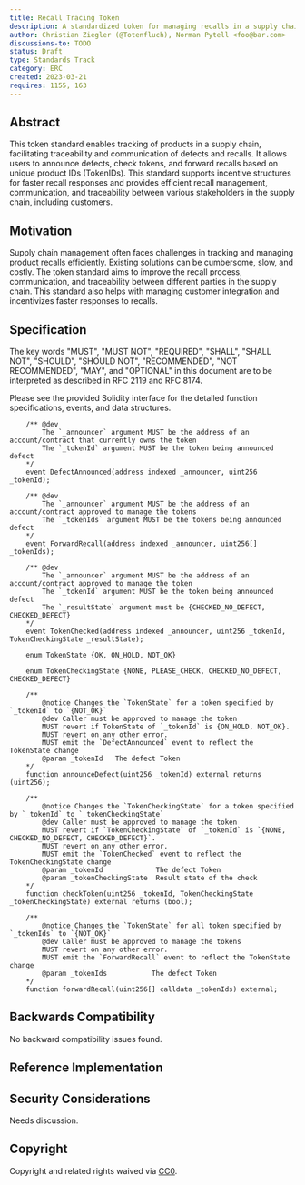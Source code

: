 ```yaml
---
title: Recall Tracing Token
description: A standardized token for managing recalls in a supply chain that enables efficient traceability and communication between manufacturers, distributors, and customers.
author: Christian Ziegler (@Totenfluch), Norman Pytell <foo@bar.com>
discussions-to: TODO
status: Draft
type: Standards Track
category: ERC
created: 2023-03-21
requires: 1155, 163
---
```


## Abstract

This token standard enables tracking of products in a supply chain, facilitating traceability and communication of defects and recalls. It allows users to announce defects, check tokens, and forward recalls based on unique product IDs (TokenIDs). This standard supports incentive structures for faster recall responses and provides efficient recall management, communication, and traceability between various stakeholders in the supply chain, including customers.

## Motivation

Supply chain management often faces challenges in tracking and managing product recalls efficiently. Existing solutions can be cumbersome, slow, and costly. The token standard aims to improve the recall process, communication, and traceability between different parties in the supply chain. This standard also helps with managing customer integration and incentivizes faster responses to recalls.

## Specification

The key words "MUST", "MUST NOT", "REQUIRED", "SHALL", "SHALL NOT", "SHOULD", "SHOULD NOT", "RECOMMENDED", "NOT RECOMMENDED", "MAY", and "OPTIONAL" in this document are to be interpreted as described in RFC 2119 and RFC 8174.

Please see the provided Solidity interface for the detailed function specifications, events, and data structures.

```
    /** @dev 
        The `_announcer` argument MUST be the address of an account/contract that currently owns the token
        The `_tokenId` argument MUST be the token being announced defect
    */
    event DefectAnnounced(address indexed _announcer, uint256 _tokenId);

    /** @dev 
        The `_announcer` argument MUST be the address of an account/contract approved to manage the tokens
        The `_tokenIds` argument MUST be the tokens being announced defect    
    */
    event ForwardRecall(address indexed _announcer, uint256[] _tokenIds);

    /** @dev 
        The `_announcer` argument MUST be the address of an account/contract approved to manage the token
        The `_tokenId` argument MUST be the token being announced defect
        The `_resultState` argument must be {CHECKED_NO_DEFECT, CHECKED_DEFECT}
    */
    event TokenChecked(address indexed _announcer, uint256 _tokenId, TokenCheckingState _resultState);
    
    enum TokenState {OK, ON_HOLD, NOT_OK}

    enum TokenCheckingState {NONE, PLEASE_CHECK, CHECKED_NO_DEFECT, CHECKED_DEFECT}

    /**
        @notice Changes the `TokenState` for a token specified by `_tokenId` to `{NOT_OK}`
        @dev Caller must be approved to manage the token
        MUST revert if TokenState of `_tokenId` is {ON_HOLD, NOT_OK}.
        MUST revert on any other error.
        MUST emit the `DefectAnnounced` event to reflect the TokenState change     
        @param _tokenId   The defect Token
    */
    function announceDefect(uint256 _tokenId) external returns (uint256);

    /**
        @notice Changes the `TokenCheckingState` for a token specified by `_tokenId` to `_tokenCheckingState`
        @dev Caller must be approved to manage the token
        MUST revert if `TokenCheckingState` of `_tokenId` is `{NONE, CHECKED_NO_DEFECT, CHECKED_DEFECT}`.
        MUST revert on any other error.
        MUST emit the `TokenChecked` event to reflect the TokenCheckingState change     
        @param _tokenId             The defect Token
        @param _tokenCheckingState  Result state of the check
    */
    function checkToken(uint256 _tokenId, TokenCheckingState _tokenCheckingState) external returns (bool);

    /**
        @notice Changes the `TokenState` for all token specified by `_tokenIds` to `{NOT_OK}`
        @dev Caller must be approved to manage the tokens
        MUST revert on any other error.
        MUST emit the `ForwardRecall` event to reflect the TokenState change     
        @param _tokenIds           The defect Token
    */
    function forwardRecall(uint256[] calldata _tokenIds) external;
```

## Backwards Compatibility

No backward compatibility issues found.

## Reference Implementation

<!--
  This section is optional.

  The Reference Implementation section should include a minimal implementation that assists in understanding or implementing this specification. It should not include project build files. The reference implementation is not a replacement for the Specification section, and the proposal should still be understandable without it.
  If the reference implementation is too large to reasonably be included inline, then consider adding it as one or more files in `../assets/eip-####/`. External links will not be allowed.

  TODO: Remove this comment before submitting
-->

## Security Considerations

Needs discussion.

## Copyright

Copyright and related rights waived via [CC0](../LICENSE.md).
